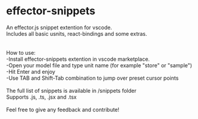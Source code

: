 # effector-snippets

An effector.js snippet extention for vscode.<br />
Includes all basic usnits, react-bindings and some extras.<br />
<br />
<br />
How to use:<br />
-Install effector-snippets extention in vscode marketplace.<br />
-Open your model file and type unit name (for example "store" or "sample")<br />
-Hit Enter and enjoy<br />
-Use TAB and Shift-Tab combination to jump over preset cursor points<br />
<br />
The full list of snippets is available in /snippets folder<br />
Supports .js, .ts, .jsx and .tsx<br />
<br />
Feel free to give any feedback and contribute!
